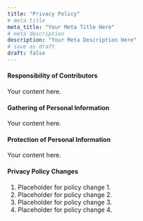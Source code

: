 ```yaml
---
title: "Privacy Policy"
# meta title
meta_title: "Your Meta Title Here"
# meta description
description: "Your Meta Description Here"
# save as draft
draft: false
---
```


#### Responsibility of Contributors

Your content here.

#### Gathering of Personal Information

Your content here.

#### Protection of Personal Information

Your content here.

#### Privacy Policy Changes

1. Placeholder for policy change 1.
2. Placeholder for policy change 2.
3. Placeholder for policy change 3.
4. Placeholder for policy change 4.
